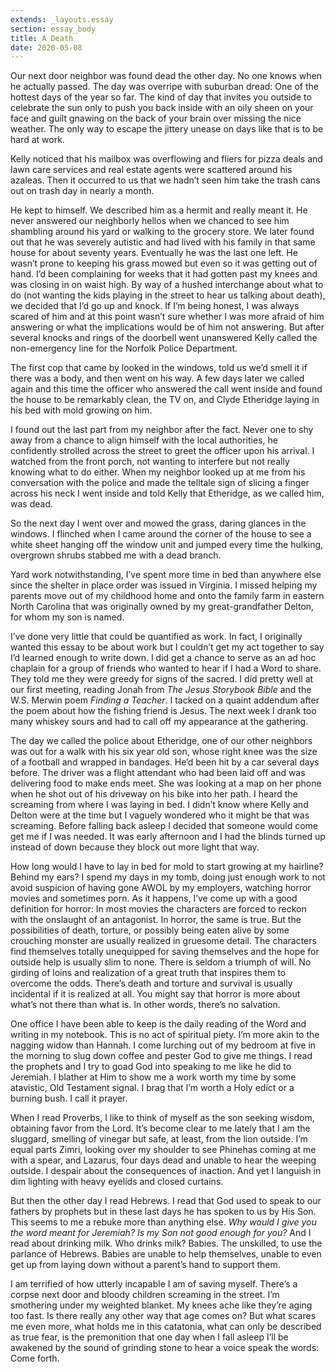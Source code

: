 ```yaml
---
extends: _layouts.essay
section: essay_body
title: A Death
date: 2020-05-08
--- 
```


Our next door neighbor was found dead the other day. No one knows when he actually passed. The day was overripe with suburban dread: One of the hottest days of the year so far. The kind of day that invites you outside to celebrate the sun only to push you back inside with an oily sheen on your face and guilt gnawing on the back of your brain over missing the nice weather. The only way to escape the jittery unease on days like that is to be hard at work.

Kelly noticed that his mailbox was overflowing and fliers for pizza deals and lawn care services and real estate agents were scattered around his azaleas. Then it occurred to us that we hadn’t seen him take the trash cans out on trash day in nearly a month.

He kept to himself. We described him as a hermit and really meant it. He never answered our neighborly hellos when we chanced to see him shambling around his yard or walking to the grocery store. We later found out that he was severely autistic and had lived with his family in that same house for about seventy years. Eventually he was the last one left. He wasn’t prone to keeping his grass mowed but even so it was getting out of hand. I’d been complaining for weeks that it had gotten past my knees and was closing in on waist high. By way of a hushed interchange about what to do (not wanting the kids playing in the street to hear us talking about death), we decided that I’d go up and knock. If I’m being honest, I was always scared of him and at this point wasn’t sure whether I was more afraid of him answering or what the implications would be of him not answering. But after several knocks and rings of the doorbell went unanswered Kelly called the non-emergency line for the Norfolk Police Department.

The first cop that came by looked in the windows, told us we’d smell it if there was a body, and then went on his way. A few days later we called again and this time the officer who answered the call went inside and found the house to be remarkably clean, the TV on, and Clyde Etheridge laying in his bed with mold growing on him.

I found out the last part from my neighbor after the fact. Never one to shy away from a chance to align himself with the local authorities, he confidently strolled across the street to greet the officer upon his arrival. I watched from the front porch, not wanting to interfere but not really knowing what to do either. When my neighbor looked up at me from his conversation with the police and made the telltale sign of slicing a finger across his neck I went inside and told Kelly that Etheridge, as we called him, was dead.

So the next day I went over and mowed the grass, daring glances in the windows. I flinched when I came around the corner of the house to see a white sheet hanging off the window unit and jumped every time the hulking, overgrown shrubs stabbed me with a dead branch.

Yard work notwithstanding, I’ve spent more time in bed than anywhere else since the shelter in place order was issued in Virginia. I  missed helping my parents move out of my childhood home and onto the family farm in eastern North Carolina that was originally owned by my great-grandfather Delton, for whom my son is named.

I’ve done very little that could be quantified as work. In fact, I originally wanted this essay to be about work but I couldn’t get my act together to say I’d learned enough to write down. I did get a chance to serve as an ad hoc chaplain for a group of friends who wanted to hear if I had a Word to share. They told me they were greedy for signs of the sacred. I did pretty well at our first meeting, reading Jonah from _The Jesus Storybook Bible_ and the W.S. Merwin poem _Finding a Teacher_. I tacked on a quaint addendum after the poem about how the fishing friend is Jesus. The next week I drank too many whiskey sours and had to call off my appearance at the gathering.

The day we called the police about Etheridge, one of our other neighbors was out for a walk with his six year old son, whose right knee was the size of a football and wrapped in bandages. He’d been hit by a car several days before. The driver was a flight attendant who had been laid off and was delivering food to make ends meet. She was looking at a map on her phone when he shot out of his driveway on his bike into her path. I heard the screaming from where I was laying in bed. I didn’t know where Kelly and Delton were at the time but I vaguely wondered who it might be that was screaming. Before falling back asleep I decided that someone would come get me if I was needed. It was early afternoon and I had the blinds turned up instead of down because they block out more light that way.

How long would I have to lay in bed for mold to start growing at my hairline? Behind my ears? I spend my days in my tomb, doing just enough work to not avoid suspicion of having gone AWOL by my employers, watching horror movies and sometimes porn. As it happens, I’ve come up with a good definition for horror: In most movies the characters are forced to reckon with the onslaught of an antagonist. In horror, the same is true. But the possibilities of death, torture, or possibly being eaten alive by some crouching monster are usually realized in gruesome detail. The characters find themselves totally unequipped for saving themselves and the hope for outside help is usually slim to none. There is seldom a triumph of will. No girding of loins and realization of a great truth that inspires them to overcome the odds. There’s death and torture and survival is usually incidental if it is realized at all. You might say that horror is more about what’s not there than what is. In other words, there’s no salvation.

One office I have been able to keep is the daily reading of the Word and writing in my notebook. This is no act of spiritual piety. I’m more akin to the nagging widow than Hannah. I come lurching out of my bedroom at five in the morning to slug down coffee and pester God to give me things. I read the prophets and I try to goad God into speaking to me like he did to Jeremiah. I blather at Him to show me a work worth my time by some atavistic, Old Testament signal. I brag that I’m worth a Holy edict or a burning bush. I call it prayer.

When I read Proverbs, I like to think of myself as the son seeking wisdom, obtaining favor from the Lord. It’s become clear to me lately that I am the sluggard, smelling of vinegar but safe, at least, from the lion outside. I’m equal parts Zimri, looking over my shoulder to see Phinehas coming at me with a spear, and Lazarus, four days dead and unable to hear the weeping outside. I despair about the consequences of inaction. And yet I languish in dim lighting with heavy eyelids and closed curtains.

But then the other day I read Hebrews. I read that God used to speak to our fathers by prophets but in these last days he has spoken to us by His Son. This seems to me a rebuke more than anything else. _Why would I give you the word meant for Jeremiah?_ _Is my Son not good enough for you?_ And I read about drinking milk. Who drinks milk? Babies. The unskilled, to use the parlance of Hebrews. Babies are unable to help themselves, unable to even get up from laying down without a parent’s hand to support them.

I am terrified of how utterly incapable I am of saving myself. There’s a corpse next door and bloody children screaming in the street. I’m smothering under my weighted blanket. My knees ache like they’re aging too fast. Is there really any other way that age comes on? But what scares me even more, what holds me in this catatonia, what can only be described as true fear, is the premonition that one day when I fall asleep I’ll be awakened by the sound of grinding stone to hear a voice speak the words: Come forth.

